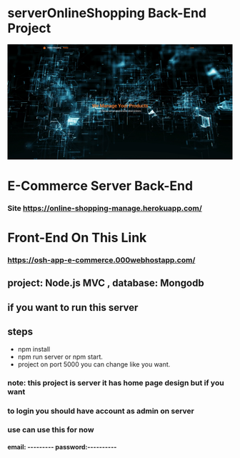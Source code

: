 # serverOnlineShopping Back-End Project
![I am GitHub Readme Generator's creator](public/home.png)
# E-Commerce Server Back-End 
### Site https://online-shopping-manage.herokuapp.com/
# Front-End On This Link
### https://osh-app-e-commerce.000webhostapp.com/

## project: Node.js MVC , database: Mongodb

## if you want to run this server

## steps

- npm install
- npm run server or npm start.
- project on port 5000 you can change like you want.

### note: this project is server it has home page design but if you want 
### to login you should have account as admin on server

### use can use this for now

#### email: --------- password:----------

